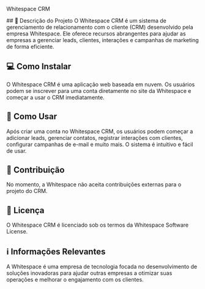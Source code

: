 <p>Whitespace CRM<p> 
## 🚀 Descrição do Projeto
O Whitespace CRM é um sistema de gerenciamento de relacionamento com o cliente (CRM) desenvolvido pela empresa Whitespace. Ele oferece recursos abrangentes para ajudar as empresas a gerenciar leads, clientes, interações e campanhas de marketing de forma eficiente.

## 💻 Como Instalar
O Whitespace CRM é uma aplicação web baseada em nuvem. Os usuários podem se inscrever para uma conta diretamente no site da Whitespace e começar a usar o CRM imediatamente.

## 🎯 Como Usar
Após criar uma conta no Whitespace CRM, os usuários podem começar a adicionar leads, gerenciar contatos, registrar interações com clientes, configurar campanhas de e-mail e muito mais. O sistema é intuitivo e fácil de usar.

## 🤝 Contribuição
No momento, a Whitespace não aceita contribuições externas para o projeto do CRM.

## 📝 Licença
O Whitespace CRM é licenciado sob os termos da Whitespace Software License.

## ℹ️ Informações Relevantes
A Whitespace é uma empresa de tecnologia focada no desenvolvimento de soluções inovadoras para ajudar outras empresas a otimizar suas operações e melhorar o engajamento com os clientes.
